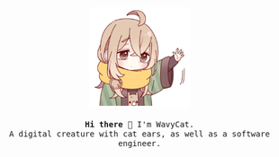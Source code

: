 <p align="center">
  <img src="assets/sticker.webp" height=180><br><br>
  
  <samp>
  <b>Hi there 👋</b>  I'm WavyCat.
  <br>
  A digital creature with cat ears, as well as a software engineer.
  </samp>
  <br><br>
</p>
